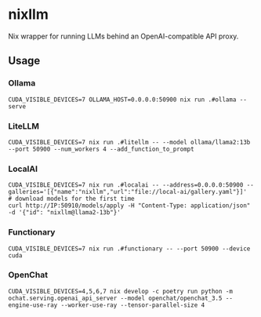 # nixllm

Nix wrapper for running LLMs behind an OpenAI-compatible API proxy.

## Usage

### Ollama

```shell
CUDA_VISIBLE_DEVICES=7 OLLAMA_HOST=0.0.0.0:50900 nix run .#ollama -- serve
```

### LiteLLM

```shell
CUDA_VISIBLE_DEVICES=7 nix run .#litellm -- --model ollama/llama2:13b --port 50900 --num_workers 4 --add_function_to_prompt
```

### LocalAI

```shell
CUDA_VISIBLE_DEVICES=7 nix run .#localai -- --address=0.0.0.0:50900 --galleries='[{"name":"nixllm","url":"file://local-ai/gallery.yaml"}]'
# download models for the first time
curl http://IP:50910/models/apply -H "Content-Type: application/json" -d '{"id": "nixllm@llama2-13b"}'
```

### Functionary

```shell
CUDA_VISIBLE_DEVICES=7 nix run .#functionary -- --port 50900 --device cuda
```

### OpenChat

```shell
CUDA_VISIBLE_DEVICES=4,5,6,7 nix develop -c poetry run python -m ochat.serving.openai_api_server --model openchat/openchat_3.5 --engine-use-ray --worker-use-ray --tensor-parallel-size 4
```
